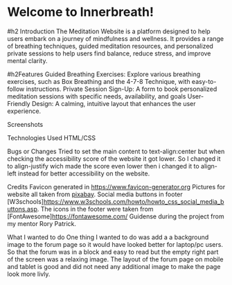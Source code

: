 # Welcome to Innerbreath!

#h2 Introduction
The Meditation Website is a platform designed to help users embark on a journey of mindfulness and wellness. It provides a range of breathing techniques, guided meditation resources, and personalized private sessions to help users find balance, reduce stress, and improve mental clarity.

#h2Features
Guided Breathing Exercises: Explore various breathing exercises, such as Box Breathing and the 4-7-8 Technique, with easy-to-follow instructions.
Private Session Sign-Up: A form to book personalized meditation sessions with specific needs, availability, and goals
User-Friendly Design: A calming, intuitive layout that enhances the user experience.

Screenshots

Technologies Used
HTML/CSS

Bugs or Changes
Tried to set the main content to text-align:center but when checking the accessibility score of the website it got lower. So I changed it to align-justify wich made the score even lower then i changed it to align-left instead for better accessibility on the website.

Credits
Favicon generated in https://www.favicon-generator.org
Pictures for website all taken from [pixabay](https://pixabay.com/).
Social media buttons in footer [W3schools]https://www.w3schools.com/howto/howto_css_social_media_buttons.asp.
The icons in the footer were taken from [FontAwesome]https://fontawesome.com/
Guidense during the project from my mentor Rory Patrick.

What I wanted to do
One thing I wanted to do was add a a background image to the forum page so it would have looked better for laptop/pc users. So that the forum was in a block and easy to read but the empty right part of the screen was a relaxing image. The layout of the forum page on mobile and tablet is good and did not need any additional image to make the page look more livly.
